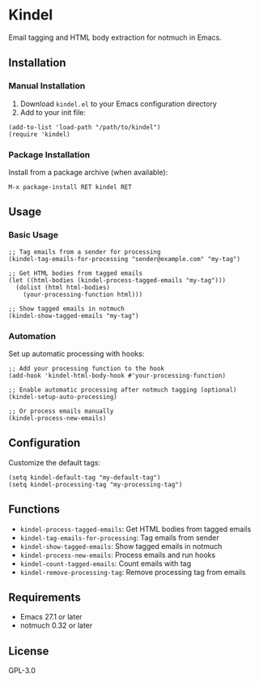 # Kindel

Email tagging and HTML body extraction for notmuch in Emacs.

## Installation

### Manual Installation

1. Download `kindel.el` to your Emacs configuration directory
2. Add to your init file:

```elisp
(add-to-list 'load-path "/path/to/kindel")
(require 'kindel)
```

### Package Installation

Install from a package archive (when available):

```
M-x package-install RET kindel RET
```

## Usage

### Basic Usage

```elisp
;; Tag emails from a sender for processing
(kindel-tag-emails-for-processing "sender@example.com" "my-tag")

;; Get HTML bodies from tagged emails
(let ((html-bodies (kindel-process-tagged-emails "my-tag")))
  (dolist (html html-bodies)
    (your-processing-function html)))

;; Show tagged emails in notmuch
(kindel-show-tagged-emails "my-tag")
```

### Automation

Set up automatic processing with hooks:

```elisp
;; Add your processing function to the hook
(add-hook 'kindel-html-body-hook #'your-processing-function)

;; Enable automatic processing after notmuch tagging (optional)
(kindel-setup-auto-processing)

;; Or process emails manually
(kindel-process-new-emails)
```

## Configuration

Customize the default tags:

```elisp
(setq kindel-default-tag "my-default-tag")
(setq kindel-processing-tag "my-processing-tag")
```

## Functions

- `kindel-process-tagged-emails`: Get HTML bodies from tagged emails
- `kindel-tag-emails-for-processing`: Tag emails from sender
- `kindel-show-tagged-emails`: Show tagged emails in notmuch
- `kindel-process-new-emails`: Process emails and run hooks
- `kindel-count-tagged-emails`: Count emails with tag
- `kindel-remove-processing-tag`: Remove processing tag from emails

## Requirements

- Emacs 27.1 or later
- notmuch 0.32 or later

## License

GPL-3.0